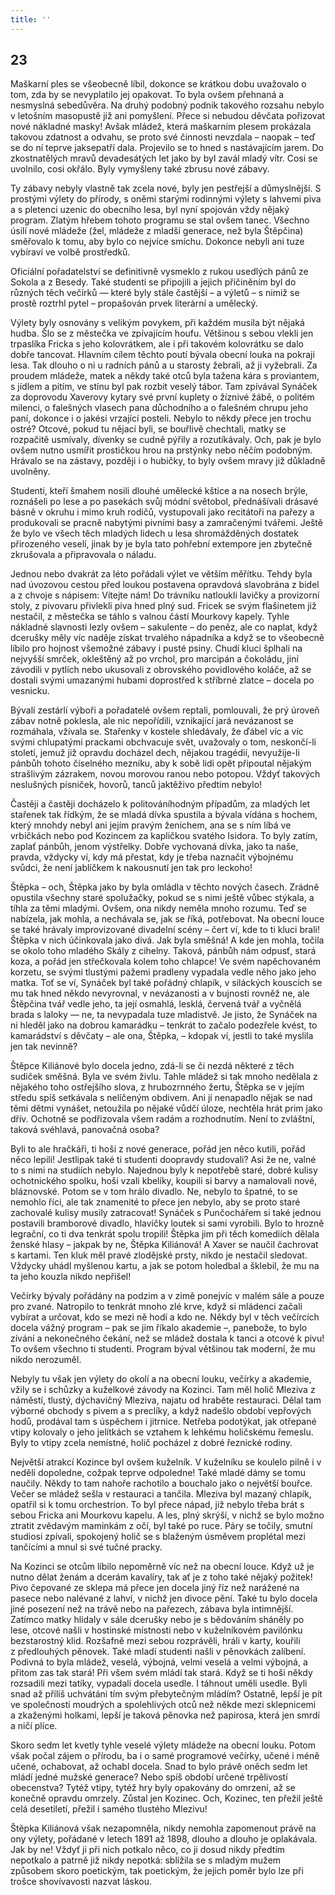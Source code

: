 ```yaml
---
title: ''
---
```


## 23

Maškarní ples se všeobecně líbil, dokonce se krátkou dobu uvažovalo o tom, zda by se nevyplatilo jej opakovat. To byla ovšem přehnaná a nesmyslná sebedůvěra. Na druhý podobný podnik takového rozsahu nebylo v letošním masopustě již ani pomyšlení. Přece si nebudou děvčata pořizovat nové nákladné masky! Avšak mládež, která maškarním plesem prokázala takovou zdatnost a odvahu, se proto své činnosti nevzdala – naopak – teď se do ní teprve jaksepatří dala. Projevilo se to hned s nastávajícím jarem. Do zkostnatělých mravů devadesátých let jako by byl zavál mladý vítr. Cosi se uvolnilo, cosi okřálo. Byly vymyšleny také zbrusu nové zábavy.

Ty zábavy nebyly vlastně tak zcela nové, byly jen pestřejší a důmyslnější. S prostými výlety do přírody, s oněmi starými rodinnými výlety s lahvemi piva a s pletenci uzenic do obecního lesa, byl nyní spojován vždy nějaký program. Zlatým hřebem tohoto programu se stal ovšem tanec. Všechno úsilí nové mládeže (žel, mládeže z mladší generace, než byla Štěpčina) směřovalo k tomu, aby bylo co nejvíce smíchu. Dokonce nebyli ani tuze vybíraví ve volbě prostředků.

Oficiální pořadatelství se definitivně vysmeklo z rukou usedlých pánů ze Sokola a z Besedy. Také studenti se připojili a jejich přičiněním byl do různých těch večírků — které byly stále častější – a výletů – s nimiž se prostě roztrhl pytel – propašován prvek literární a umělecký.

Výlety byly osnovány s velikým povykem, při každém musila být nějaká hudba. Šlo se z městečka ve zpívajícím houfu. Většinou s sebou vlekli jen trpaslíka Fricka s jeho kolovrátkem, ale i při takovém kolovrátku se dalo dobře tancovat. Hlavním cílem těchto poutí bývala obecní louka na pokraji lesa. Tak dlouho o ni u radních pánů a u starosty žebrali, až ji vyžebrali. Za proudem mládeže, matek a někdy také otců byla tažena kára s proviantem, s jídlem a pitím, ve stínu byl pak rozbit veselý tábor. Tam zpívával Synáček za doprovodu Xaverovy kytary své první kuplety o žíznivé žábě, o politém milenci, o falešných vlasech pana důchodního a o falešném chrupu jeho paní, dokonce i o jakési vrzající posteli. Nebylo to někdy přece jen trochu ostré? Otcové, pokud tu nějací byli, se bouřlivě chechtali, matky se rozpačitě usmívaly, dívenky se cudně pýřily a rozutíkávaly. Och, pak je bylo ovšem nutno usmířit prostičkou hrou na prstýnky nebo něčím podobným. Hrávalo se na zástavy, později i o hubičky, to byly ovšem mravy již důkladně uvolněny.

Studenti, kteří šmahem nosili dlouhé umělecké kštice a na nosech brýle, roznášeli po lese a po pasekách svůj módní světobol, přednášívali drásavé básně v okruhu i mimo kruh rodičů, vystupovali jako recitátoři na pařezy a produkovali se pracně nabytými pivními basy a zamračenými tvářemi. Ještě že bylo ve všech těch mladých lidech u lesa shromážděných dostatek přirozeného veselí, jinak by je byla tato pohřební extempore jen zbytečně zkrušovala a připravovala o náladu.

Jednou nebo dvakrát za léto pořádali výlet ve větším měřítku. Tehdy byla nad úvozovou cestou před loukou postavena opravdová slavobrána z bidel a z chvoje s nápisem: Vítejte nám! Do trávníku natloukli lavičky a provizorní stoly, z pivovaru přivlekli piva hned plný sud. Fricek se svým flašinetem již nestačil, z městečka se táhlo s valnou částí Mourkovy kapely. Tyhle nákladné slavnosti lezly ovšem – sakulente – do peněz, ale co naplat, když dcerušky měly víc naděje získat trvalého nápadníka a když se to všeobecně líbilo pro hojnost všemožné zábavy i pusté psiny. Chudí kluci šplhali na nejvyšší smrček, okleštěný až po vrchol, pro marcipán a čokoládu, jiní závodili v pytlích nebo ukusovali z obrovského povidlového koláče, až se dostali svými umazanými hubami doprostřed k stříbrné zlatce – docela po vesnicku.

Bývalí zestárlí výboři a pořadatelé ovšem reptali, pomlouvali, že prý úroveň zábav notně poklesla, ale nic nepořídili, vznikající jará nevázanost se rozmáhala, vžívala se. Stařenky v kostele shledávaly, že ďábel víc a víc svými chlupatými prackami obchvacuje svět, uvažovaly o tom, neskončí-li století, jemuž již opravdu docházel dech, nějakou tragédií, nevyužije-li pánbůh tohoto číselného mezníku, aby k sobě lidi opět připoutal nějakým strašlivým zázrakem, novou morovou ranou nebo potopou. Vždyť takových neslušných písniček, hovorů, tanců jaktěživo předtím nebylo!

Častěji a častěji docházelo k politováníhodným případům, za mladých let stařenek tak řídkým, že se mladá dívka spustila a bývala vídána s hochem, který mnohdy nebyl ani jejím pravým ženichem, ana se s ním líbá ve vrbičkách nebo pod Kozincem za kapličkou svatého Isidora. To byly zatím, zaplať pánbůh, jenom výstřelky. Dobře vychovaná dívka, jako ta naše, pravda, vždycky ví, kdy má přestat, kdy je třeba naznačit výbojnému svůdci, že není jablíčkem k nakousnutí jen tak pro leckoho!

Štěpka – och, Štěpka jako by byla omládla v těchto nových časech. Zrádně opustila všechny staré spolužačky, pokud se s nimi ještě vůbec stýkala, a tíhla za těmi mladými. Ovšem, ona nikdy neměla mnoho rozumu. Teď se nabízela, jak mohla, a nechávala se, jak se říká, potřebovat. Na obecní louce se také hrávaly improvizované divadelní scény – čert ví, kde to ti kluci brali! Štěpka v nich účinkovala jako divá. Jak byla směšná! A kde jen mohla, točila se okolo toho mladého Skály z cihelny. Taková, pánbůh nám odpusť, stará koza, a pořád jen střečkovala kolem toho chlapce! Ve svém napěchovaném korzetu, se svými tlustými pažemi pradleny vypadala vedle něho jako jeho matka. Toť se ví, Synáček byl také pořádný chlapík, v siláckých kouscích se mu tak hned někdo nevyrovnal, v nevázanosti a v bujnosti rovněž ne, ale Štěpčina tvář vedle jeho, ta její osmahlá, lesklá, červená tvář a vyčnělá brada s laloky — ne, ta nevypadala tuze mladistvě. Je jisto, že Synáček na ni hleděl jako na dobrou kamarádku – tenkrát to začalo podezřele kvést, to kamarádství s děvčaty – ale ona, Štěpka, – kdopak ví, jestli to také myslila jen tak nevinně?

Štěpce Kiliánové bylo docela jedno, zdá-li se či nezdá některé z těch sudiček směšná. Byla ve svém živlu. Tahle mládež si tak mnoho nedělala z nějakého toho ostřejšího slova, z hrubozrnného žertu, Štěpka se v jejím středu spíš setkávala s nelíčeným obdivem. Ani jí nenapadlo nějak se nad těmi dětmi vynášet, netoužila po nějaké vůdčí úloze, nechtěla hrát prim jako dřív. Ochotně se podřizovala všem radám a rozhodnutím. Není to zvláštní, taková svéhlavá, panovačná osoba?

Byli to ale hračkáři, ti hoši z nové generace, pořád jen něco kutili, pořád něco lepili! Jestlipak také ti studenti doopravdy studovali? Asi že ne, valné to s nimi na studiích nebylo. Najednou byly k nepotřebě staré, dobré kulisy ochotnického spolku, hoši vzali kbelíky, koupili si barvy a namalovali nové, bláznovské. Potom se v tom hrálo divadlo. Ne, nebylo to špatné, to se nemohlo říci, ale tak znamenité to přece jen nebylo, aby se proto staré zachovalé kulisy musily zatracovat! Synáček s Punčochářem si také jednou postavili bramborové divadlo, hlavičky loutek si sami vyrobili. Bylo to hrozně legrační, co ti dva tenkrát spolu tropili! Štěpka jim při těch komediích dělala ženské hlasy – jakpak by ne, Štěpka Kiliánová! A Xaver se naučil čachrovat s kartami. Ten kluk měl pravé zlodějské prsty, nikdo je nestačil sledovat. Vždycky uhádl myšlenou kartu, a jak se potom holedbal a šklebil, že mu na ta jeho kouzla nikdo nepřišel!

Večírky bývaly pořádány na podzim a v zimě ponejvíc v malém sále a pouze pro zvané. Natropilo to tenkrát mnoho zlé krve, když si mládenci začali vybírat a určovat, kdo se mezi ně hodí a kdo ne. Někdy byl v těch večírcích docela vážný program – pak se jim říkalo akademie –, panebože, to bylo zívání a nekonečného čekání, než se mládež dostala k tanci a otcové k pivu! To ovšem všechno ti studenti. Program býval většinou tak moderní, že mu nikdo nerozuměl.

Nebyly tu však jen výlety do okolí a na obecní louku, večírky a akademie, vžily se i schůzky a kuželkové závody na Kozinci. Tam měl holič Mleziva z náměstí, tlustý, dýchavičný Mleziva, najatu od hraběte restauraci. Dělal tam výborné obchody s pivem a s preclíky, a když nadešlo období vepřových hodů, prodával tam s úspěchem i jitrnice. Netřeba podotýkat, jak otřepané vtipy kolovaly o jeho jelítkách se vztahem k lehkému holičskému řemeslu. Byly to vtipy zcela nemístné, holič pocházel z dobré řeznické rodiny.

Největší atrakcí Kozince byl ovšem kuželník. V kuželníku se koulelo pilně i v neděli dopoledne, cožpak teprve odpoledne! Také mladé dámy se tomu naučily. Někdy to tam nahoře rachotilo a bouchalo jako o největší bouřce. Večer se mládež sešla v restauraci a tančila. Mleziva byl mazaný chlapík, opatřil si k tomu orchestrion. To byl přece nápad, již nebylo třeba brát s sebou Fricka ani Mourkovu kapelu. A les, plný skrýší, v nichž se bylo možno ztratit zvědavým maminkám z očí, byl také po ruce. Páry se točily, smutní studiosi zpívali, spokojený holič se s blaženým úsměvem proplétal mezi tančícími a mnul si své tučné pracky.

Na Kozinci se otcům líbilo nepoměrně víc než na obecní louce. Když už je nutno dělat ženám a dcerám kavalíry, tak ať je z toho také nějaký požitek! Pivo čepované ze sklepa má přece jen docela jiný říz než narážené na pasece nebo nalévané z lahví, v nichž jen divoce pění. Také tu bylo docela jiné posezení než na trávě nebo na pařezech, zábava byla intimnější. Zatímco matky hlídaly v sále dcerušky nebo je s bědováním sháněly po lese, otcové našli v hostinské místnosti nebo v kuželníkovém pavilónku bezstarostný klid. Rozšafně mezi sebou rozprávěli, hráli v karty, kouřili z předlouhých pěnovek. Také mladí studenti našli v pěnovkách zalíbení. Podivná to byla mládež, veselá, výbojná, velmi veselá a velmi výbojná, a přitom zas tak stará! Při všem svém mládí tak stará. Když se ti hoši někdy rozsadili mezi tatíky, vypadali docela usedle. I táhnout uměli usedle. Byli snad až příliš uchvátáni tím svým přebytečným mládím? Ostatně, lepší je pít ve společnosti moudrých a spolehlivých otců než někde mezi sklepnicemi a zkaženými holkami, lepší je taková pěnovka než papirosa, která jen smrdí a ničí plíce.

Skoro sedm let kvetly tyhle veselé výlety mládeže na obecní louku. Potom však počal zájem o přírodu, ba i o samé programové večírky, učené i méně učené, ochabovat, až ochabl docela. Snad to bylo právě oněch sedm let mládí jedné mužské generace? Nebo spíš období určené trpělivostí obecenstva? Tytéž vtipy, tytéž hry byly opakovány do omrzení, až se konečně opravdu omrzely. Zůstal jen Kozinec. Och, Kozinec, ten přežil ještě celá desetiletí, přežil i samého tlustého Mlezivu!

Štěpka Kiliánová však nezapomněla, nikdy nemohla zapomenout právě na ony výlety, pořádané v letech 1891 až 1898, dlouho a dlouho je oplakávala. Jak by ne! Vždyť ji při nich potkalo něco, co ji dosud nikdy předtím nepotkalo a patrně již nikdy nepotká: sblížila se s mladým mužem způsobem skoro poetickým, tak poetickým, že jejich poměr bylo lze při trošce shovívavosti nazvat láskou.
